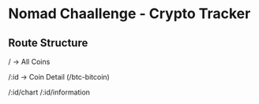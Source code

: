 # Nomad Chaallenge - Crypto Tracker

## Route Structure

/
-> All Coins

/:id
-> Coin Detail (/btc-bitcoin)

/:id/chart
/:id/information
